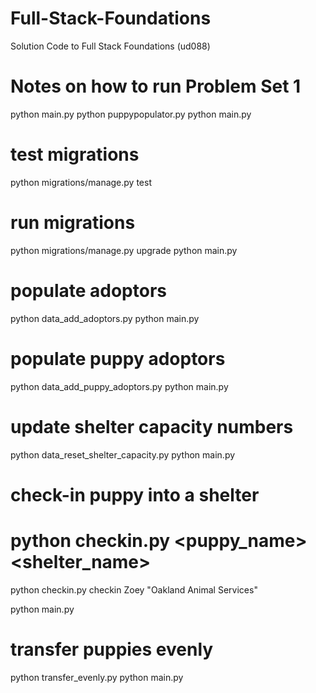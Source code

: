 # Full-Stack-Foundations
Solution Code to Full Stack Foundations (ud088)

# Notes on how to run Problem Set 1

python main.py
python puppypopulator.py
python main.py

# test migrations
python migrations/manage.py test

# run migrations
python migrations/manage.py upgrade
python main.py

# populate adoptors
python data_add_adoptors.py
python main.py

# populate puppy adoptors
python data_add_puppy_adoptors.py
python main.py

# update shelter capacity numbers
python data_reset_shelter_capacity.py
python main.py

# check-in puppy into a shelter
# python checkin.py <function> <puppy_name> <shelter_name>
python checkin.py checkin Zoey "Oakland Animal Services"
 
python main.py

# transfer puppies evenly
python transfer_evenly.py
python main.py